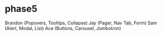 # phase5
Brandon (Popovers, Tooltips, Collapse) 
Jay (Pager, Nav Tab, Form)
Sam (Alert, Modal, List)
Ace (Buttons, Carousel, Jumbotron)

